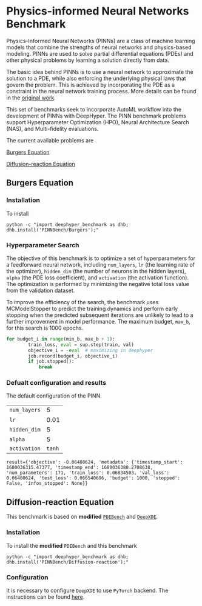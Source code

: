# Physics-informed Neural Networks Benchmark
Physics-Informed Neural Networks (PINNs) are a class of machine learning models that combine the strengths of neural networks and physics-based modeling. PINNs are used to solve partial differential equations (PDEs) and other physical problems by learning a solution directly from data.

The basic idea behind PINNs is to use a neural network to approximate the solution to a PDE, while also enforcing the underlying physical laws that govern the problem. This is achieved by incorporating the PDE as a constraint in the neural network training process. More details can be found in the [original work](https://arxiv.org/abs/1711.10561).

This set of benchmarks seek to incorporate AutoML workflow into the development of PINNs with DeepHyper. The PINN benchmark problems support Hyperparameter Optimization (HPO), Neural Architecture Search (NAS), and Multi-fidelity evaluations. 

The current available problems are 

[Burgers Equation](#burgers-equation)

[Diffusion-reaction Equation](#diffusion-reaction-equation)


## Burgers Equation
### Installation
To install

```
python -c "import deephyper_benchmark as dhb; dhb.install('PINNBench/Burgers');"
```

<!-- PINNs are neural networks are a type of machine learning method that combines deep neural networks with physical equations to solve complex physical problems. In the case of 1-D Burgers Equation, training a PINN, $\hat{u}$, is to minimize a compound loss function. The 1-D Burgers equation has the following form:

$$\frac{\partial u }{\partial t} + u\frac{\partial u}{\partial x} = \nu \frac{\partial^2 u}{\partial x^2}$$

The loss functions has two component,
$$L_{tot} = L_u + \alpha L_f$$

the solution loss for specified initial and boundary conditions,
$$L_u = \vert \vert \hat{u} - u \vert \vert^2_2$$

and the loss according to the governing equation (PDE loss) for every other points in the domain,
$$L_f  = \vert \vert \frac{\partial \hat{u}}{\partial t} + \hat{u}\frac{\partial \hat{u}}{\partial x} - \nu \frac{\partial^2 \hat{u}}{\partial x^2})\vert \vert^2_2.$$ -->


### Hyperparameter Search
The objective of this benchmark is to optimize a set of hyperparameters for a feedforward neural network, including `num_layers`, `lr` (the learning rate of the optimizer), `hidden_dim` (the number of neurons in the hidden layers), `alpha` (the PDE loss coefficient), and `activation` (the activation function). The optimization is performed by minimizing the negative total loss value from the validation dataset.

To improve the efficiency of the search, the benchmark uses MCModelStopper to predict the training dynamics and perform early stopping when the predicted subsequent iterations are unlikely to lead to a further improvement in model performance. The maximum budget, `max_b`, for this search is 1000 epochs.

```python
for budget_i in range(min_b, max_b + 1):
        train_loss, eval = sup.step(train, val)
        objective_i = -eval  # maximizing in deephyper
        job.record(budget_i, objective_i)
        if job.stopped():
            break
```
### Defualt configuration and results
The default configuration of the PINN.

| | |
|:--|:--|
|`num_layers`| 5 |
|`lr` | 0.01|
| `hidden_dim`| 5|
|`alpha`| 5 |
|`activation`| `tanh`|

```
result={'objective': -0.06480624, 'metadata': {'timestamp_start': 1680036315.47377, 'timestamp_end': 1680036380.2708638, 'num_parameters': 171, 'train_loss': 0.06834503, 'val_loss': 0.06480624, 'test_loss': 0.066540696, 'budget': 1000, 'stopped': False, 'infos_stopped': None}}
```



## Diffusion-reaction Equation
This benchmark is based on **modified** [`PDEBench`](https://github.com/pdebench/PDEBench) and [`DeepXDE`](https://github.com/lululxvi/deepxde). 

### Installation

To install the **modified** `PDEBench` and this benchmark
```
python -c "import deephyper_benchmark as dhb; dhb.install('PINNBench/Diffusion-reaction');"
```

### Configuration
It is necessary to configure `DeepXDE` to use `PyTorch` backend. The instructions can be found [here](https://deepxde.readthedocs.io/en/latest/user/installation.html#working-with-different-backends).
